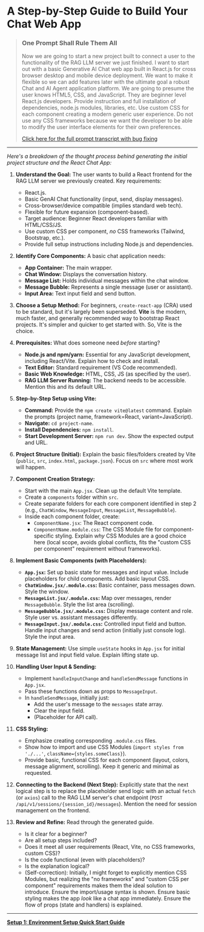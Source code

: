 # A Step-by-Step Guide to Build Your Chat Web App #  

> ### One Prompt Shall Rule Them All ###
> Now we are going to start a new project built to connect a user to the functionality of the RAG LLM server we just finished. I want to start out with a basic Generative AI Chat web app built in React.js for cross browser desktop and mobile device deployment. We want to make it flexible so we can add features later with the ultimate goal a robust Chat and AI Agent application platform. We are going to presume the user knows HTML5, CSS, and JavaScript. They are beginner level React.js developers. Provide instruction and full installation of dependencies, node.js modules, libraries, etc. Use custom CSS for each component creating a modern generic user experience. Do not use any CSS frameworks because we want the developer to be able to modify the user interface elements for their own preferences.
>
> [Click here for the full prompt transcript with bug fixing](mychat/instructions/z4_the_complete_prompt_response_thread.md)

***

*Here's a breakdown of the thought process behind generating the initial project structure and the React Chat App:*

1.  **Understand the Goal:** The user wants to build a React frontend for the RAG LLM server we previously created. Key requirements:
    *   React.js.
    *   Basic GenAI Chat functionality (input, send, display messages).
    *   Cross-browser/device compatible (implies standard web tech).
    *   Flexible for future expansion (component-based).
    *   Target audience: Beginner React developers familiar with HTML/CSS/JS.
    *   Use custom CSS per component, *no* CSS frameworks (Tailwind, Bootstrap, etc.).
    *   Provide full setup instructions including Node.js and dependencies.

2.  **Identify Core Components:** A basic chat application needs:
    *   **App Container:** The main wrapper.
    *   **Chat Window:** Displays the conversation history.
    *   **Message List:** Holds individual messages within the chat window.
    *   **Message Bubble:** Represents a single message (user or assistant).
    *   **Input Area:** Text input field and send button.

3.  **Choose a Setup Method:** For beginners, `create-react-app` (CRA) used to be standard, but it's largely been superseded. **Vite** is the modern, much faster, and generally recommended way to bootstrap React projects. It's simpler and quicker to get started with. So, Vite is the choice.

4.  **Prerequisites:** What does someone need *before* starting?
    *   **Node.js and npm/yarn:** Essential for any JavaScript development, including React/Vite. Explain how to check and install.
    *   **Text Editor:** Standard requirement (VS Code recommended).
    *   **Basic Web Knowledge:** HTML, CSS, JS (as specified by the user).
    *   **RAG LLM Server Running:** The backend needs to be accessible. Mention this and its default URL.

5.  **Step-by-Step Setup using Vite:**
    *   **Command:** Provide the `npm create vite@latest` command. Explain the prompts (project name, framework=React, variant=JavaScript).
    *   **Navigate:** `cd project-name`.
    *   **Install Dependencies:** `npm install`.
    *   **Start Development Server:** `npm run dev`. Show the expected output and URL.

6.  **Project Structure (Initial):** Explain the basic files/folders created by Vite (`public`, `src`, `index.html`, `package.json`). Focus on `src` where most work will happen.

7.  **Component Creation Strategy:**
    *   Start with the main `App.jsx`. Clean up the default Vite template.
    *   Create a `components` folder within `src`.
    *   Create separate folders for each core component identified in step 2 (e.g., `ChatWindow`, `MessageInput`, `MessageList`, `MessageBubble`).
    *   Inside each component folder, create:
        *   `ComponentName.jsx`: The React component code.
        *   `ComponentName.module.css`: The CSS Module file for component-specific styling. Explain *why* CSS Modules are a good choice here (local scope, avoids global conflicts, fits the "custom CSS per component" requirement without frameworks).

8.  **Implement Basic Components (with Placeholders):**
    *   **`App.jsx`:** Set up basic state for messages and input value. Include placeholders for child components. Add basic layout CSS.
    *   **`ChatWindow.jsx/.module.css`:** Basic container, pass messages down. Style the window.
    *   **`MessageList.jsx/.module.css`:** Map over messages, render `MessageBubble`. Style the list area (scrolling).
    *   **`MessageBubble.jsx/.module.css`:** Display message content and role. Style user vs. assistant messages differently.
    *   **`MessageInput.jsx/.module.css`:** Controlled input field and button. Handle input changes and send action (initially just console log). Style the input area.

9.  **State Management:** Use simple `useState` hooks in `App.jsx` for initial message list and input field value. Explain lifting state up.

10. **Handling User Input & Sending:**
    *   Implement `handleInputChange` and `handleSendMessage` functions in `App.jsx`.
    *   Pass these functions down as props to `MessageInput`.
    *   In `handleSendMessage`, initially just:
        *   Add the user's message to the `messages` state array.
        *   Clear the input field.
        *   (Placeholder for API call).

11. **CSS Styling:**
    *   Emphasize creating corresponding `.module.css` files.
    *   Show how to import and use CSS Modules (`import styles from './...'`, `className={styles.someClass}`).
    *   Provide basic, functional CSS for each component (layout, colors, message alignment, scrolling). Keep it generic and minimal as requested.

12. **Connecting to the Backend (Next Step):** Explicitly state that the next logical step is to replace the placeholder send logic with an actual `fetch` (or `axios`) call to the RAG LLM server's chat endpoint (`POST /api/v1/sessions/{session_id}/messages`). Mention the need for session management on the frontend.

13. **Review and Refine:** Read through the generated guide.
    *   Is it clear for a beginner?
    *   Are all setup steps included?
    *   Does it meet all user requirements (React, Vite, no CSS frameworks, custom CSS)?
    *   Is the code functional (even with placeholders)?
    *   Is the explanation logical?
    *   (Self-correction): Initially, I might forget to explicitly mention CSS Modules, but realizing the "no frameworks" and "custom CSS per component" requirements makes them the ideal solution to introduce. Ensure the import/usage syntax is shown. Ensure basic styling makes the app *look* like a chat app immediately. Ensure the flow of props (state and handlers) is explained.

***   

**[Setup 1: Environment Setup Quick Start Guide](mychat/instructions/setup_1_environment_quick_setup.md)**
